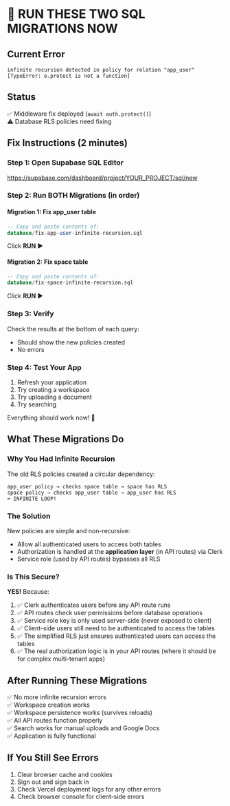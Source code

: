 # 🚨 RUN THESE TWO SQL MIGRATIONS NOW

## Current Error
```
infinite recursion detected in policy for relation "app_user"
[TypeError: e.protect is not a function]
```

## Status
✅ Middleware fix deployed (`await auth.protect()`)  
⚠️ Database RLS policies need fixing

## Fix Instructions (2 minutes)

### Step 1: Open Supabase SQL Editor
https://supabase.com/dashboard/project/YOUR_PROJECT/sql/new

### Step 2: Run BOTH Migrations (in order)

#### Migration 1: Fix app_user table
```sql
-- Copy and paste contents of:
database/fix-app-user-infinite-recursion.sql
```
Click **RUN** ▶️

#### Migration 2: Fix space table
```sql
-- Copy and paste contents of:
database/fix-space-infinite-recursion.sql
```
Click **RUN** ▶️

### Step 3: Verify
Check the results at the bottom of each query:
- Should show the new policies created
- No errors

### Step 4: Test Your App
1. Refresh your application
2. Try creating a workspace
3. Try uploading a document
4. Try searching

Everything should work now! 🎉

## What These Migrations Do

### Why You Had Infinite Recursion
The old RLS policies created a circular dependency:
```
app_user policy → checks space table → space has RLS
space policy → checks app_user table → app_user has RLS
➡️ INFINITE LOOP!
```

### The Solution
New policies are simple and non-recursive:
- Allow all authenticated users to access both tables
- Authorization is handled at the **application layer** (in API routes) via Clerk
- Service role (used by API routes) bypasses all RLS

### Is This Secure?
**YES!** Because:
1. ✅ Clerk authenticates users before any API route runs
2. ✅ API routes check user permissions before database operations
3. ✅ Service role key is only used server-side (never exposed to client)
4. ✅ Client-side users still need to be authenticated to access the tables
5. ✅ The simplified RLS just ensures authenticated users can access the tables
6. ✅ The real authorization logic is in your API routes (where it should be for complex multi-tenant apps)

## After Running These Migrations

✅ No more infinite recursion errors  
✅ Workspace creation works  
✅ Workspace persistence works (survives reloads)  
✅ All API routes function properly  
✅ Search works for manual uploads and Google Docs  
✅ Application is fully functional  

## If You Still See Errors
1. Clear browser cache and cookies
2. Sign out and sign back in
3. Check Vercel deployment logs for any other errors
4. Check browser console for client-side errors

